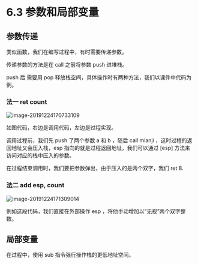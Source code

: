 # 6.3 参数和局部变量

## 参数传递

类似函数，我们在编写过程中，有时需要传递参数。

传递参数的方法是在 call 之前将参数 push 进堆栈。

push 后 需要用 pop 释放栈空间，具体操作时有两种方法，我们以课件中代码为例。

### 法一 ret count

![image-20191224170733109](C:\Users\Visors\AppData\Roaming\Typora\typora-user-images\image-20191224170733109.png)

如图代码，右边是调用代码，左边是过程实现。

调用过程前，我们先 push 了两个参数 a 和 b ，随后 call mianji ，这时过程的返回地址又会压入栈，esp 指向的就是过程返回地址，我们可以通过 [esp] 方法来访问对应的栈中压入的参数。

在过程结束调用时，我们要把参数弹出，由于压入的是两个双字，我们 ret 8.

### 法二 add esp, count

![image-20191224171309014](C:\Users\Visors\AppData\Roaming\Typora\typora-user-images\image-20191224171309014.png)

例如这段代码，我们直接在外部操作 esp ，将他手动增加以“无视”两个双字整数。

## 局部变量

在过程中，使用 sub 指令强行操作栈的更低地址空间。